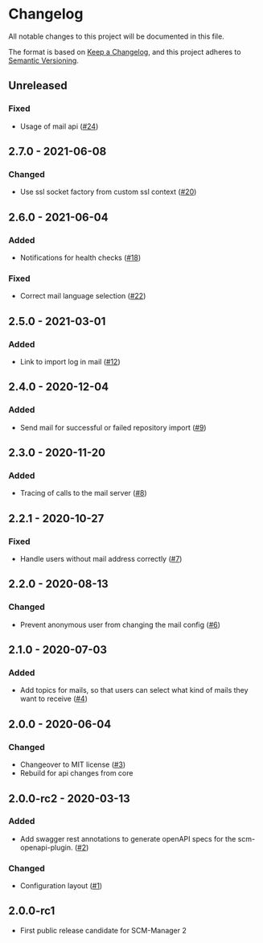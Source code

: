 # Changelog

All notable changes to this project will be documented in this file.

The format is based on [Keep a Changelog](https://keepachangelog.com/en/1.0.0/),
and this project adheres to [Semantic Versioning](https://semver.org/spec/v2.0.0.html).

## Unreleased
### Fixed
- Usage of mail api ([#24](https://github.com/scm-manager/scm-mail-plugin/pull/24))

## 2.7.0 - 2021-06-08
### Changed
- Use ssl socket factory from custom ssl context ([#20](https://github.com/scm-manager/scm-mail-plugin/pull/20))

## 2.6.0 - 2021-06-04
### Added
- Notifications for health checks ([#18](https://github.com/scm-manager/scm-mail-plugin/pull/18))

### Fixed
- Correct mail language selection ([#22](https://github.com/scm-manager/scm-mail-plugin/pull/22))

## 2.5.0 - 2021-03-01
### Added
- Link to import log in mail ([#12](https://github.com/scm-manager/scm-mail-plugin/pull/12))

## 2.4.0 - 2020-12-04
### Added
- Send mail for successful or failed repository import ([#9](https://github.com/scm-manager/scm-mail-plugin/pull/9))

## 2.3.0 - 2020-11-20
### Added
- Tracing of calls to the mail server ([#8](https://github.com/scm-manager/scm-mail-plugin/pull/8))

## 2.2.1 - 2020-10-27
### Fixed
- Handle users without mail address correctly ([#7](https://github.com/scm-manager/scm-mail-plugin/pull/7))

## 2.2.0 - 2020-08-13
### Changed
- Prevent anonymous user from changing the mail config ([#6](https://github.com/scm-manager/scm-mail-plugin/pull/6))

## 2.1.0 - 2020-07-03
### Added
- Add topics for mails, so that users can select what kind of mails they want to receive ([#4](https://github.com/scm-manager/scm-mail-plugin/pull/4))

## 2.0.0 - 2020-06-04
### Changed
- Changeover to MIT license ([#3](https://github.com/scm-manager/scm-mail-plugin/pull/3))
- Rebuild for api changes from core

## 2.0.0-rc2 - 2020-03-13
### Added
- Add swagger rest annotations to generate openAPI specs for the scm-openapi-plugin. ([#2](https://github.com/scm-manager/scm-mail-plugin/pull/2))

### Changed
- Configuration layout ([#1](https://github.com/scm-manager/scm-mail-plugin/pull/1))

## 2.0.0-rc1
- First public release candidate for SCM-Manager 2
